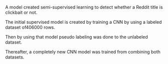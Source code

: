 A model created semi-supervised learning to detect whether a Reddit title is clickbait or not. 

The initial supervised model is created by training a CNN by using a labeled dataset of406000 rows. 

Then by using that model pseudo labeling was done to the unlabeled dataset. 

Thereafter, a completely new CNN model was trained from combining both datasets.

